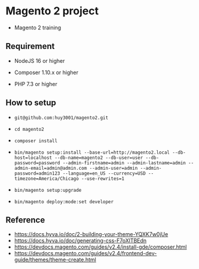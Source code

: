 # Magento 2 project
- Magento 2 training

##  Requirement

- NodeJS 16 or higher

- Composer 1.10.x or higher

- PHP 7.3 or higher

## How to setup

- `git@github.com:huy3001/magento2.git`

- `cd magento2`

- `composer install`

- `bin/magento setup:install --base-url=http://magento2.local --db-host=localhost --db-name=magento2 --db-user=user --db-password=password --admin-firstname=admin --admin-lastname=admin --admin-email=admin@admin.com --admin-user=admin --admin-password=admin123 --language=en_US --currency=USD --timezone=America/Chicago --use-rewrites=1`

- `bin/magento setup:upgrade`

- `bin/magento deploy:mode:set developer`

## Reference

- https://docs.hyva.io/doc/2-building-your-theme-YQXK7w0jUe
- https://docs.hyva.io/doc/generating-css-F7oXlTBEdn
- https://devdocs.magento.com/guides/v2.4/install-gde/composer.html
- https://devdocs.magento.com/guides/v2.4/frontend-dev-guide/themes/theme-create.html
